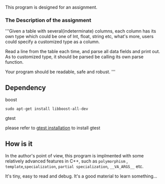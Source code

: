 This program is designed for an assignment.
### The Description of the assignment
'''Given a table with several(indeterminate) columns, each column has its own type which could be one of Int, float, string etc, what's more, users could specify a customized type as a column. 

Read a line from the table each time, and parse all data fields and print out. As to customized type, it should be parsed be calling its own parse function.

Your program should be readable, safe and robust.
'''

## Dependency
boost

`sudo apt-get install libboost-all-dev`

gtest

please refer to [gtest installation](https://github.com/zhangdongai/objectpool/blob/master/objectpool/install_gtest.sh) to install gtest

## How is it
In the author's point of view, this program is implmented with some relatively advanced features in C++, such as `polymorphism` , `template`,`specialization`, `partial specialization`, `__VA_ARGS__` etc. 

It's tiny, easy to read and debug. It's a good material to learn something...
